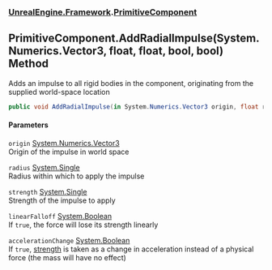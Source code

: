 ### [UnrealEngine.Framework](./UnrealEngine-Framework.md 'UnrealEngine.Framework').[PrimitiveComponent](./PrimitiveComponent.md 'UnrealEngine.Framework.PrimitiveComponent')
## PrimitiveComponent.AddRadialImpulse(System.Numerics.Vector3, float, float, bool, bool) Method
Adds an impulse to all rigid bodies in the component, originating from the supplied world-space location  
```csharp
public void AddRadialImpulse(in System.Numerics.Vector3 origin, float radius, float strength, bool linearFalloff=false, bool accelerationChange=false);
```
#### Parameters
<a name='UnrealEngine-Framework-PrimitiveComponent-AddRadialImpulse(System-Numerics-Vector3_float_float_bool_bool)-origin'></a>
`origin` [System.Numerics.Vector3](https://docs.microsoft.com/en-us/dotnet/api/System.Numerics.Vector3 'System.Numerics.Vector3')  
Origin of the impulse in world space  
  
<a name='UnrealEngine-Framework-PrimitiveComponent-AddRadialImpulse(System-Numerics-Vector3_float_float_bool_bool)-radius'></a>
`radius` [System.Single](https://docs.microsoft.com/en-us/dotnet/api/System.Single 'System.Single')  
Radius within which to apply the impulse  
  
<a name='UnrealEngine-Framework-PrimitiveComponent-AddRadialImpulse(System-Numerics-Vector3_float_float_bool_bool)-strength'></a>
`strength` [System.Single](https://docs.microsoft.com/en-us/dotnet/api/System.Single 'System.Single')  
Strength of the impulse to apply  
  
<a name='UnrealEngine-Framework-PrimitiveComponent-AddRadialImpulse(System-Numerics-Vector3_float_float_bool_bool)-linearFalloff'></a>
`linearFalloff` [System.Boolean](https://docs.microsoft.com/en-us/dotnet/api/System.Boolean 'System.Boolean')  
If `true`, the force will lose its strength linearly  
  
<a name='UnrealEngine-Framework-PrimitiveComponent-AddRadialImpulse(System-Numerics-Vector3_float_float_bool_bool)-accelerationChange'></a>
`accelerationChange` [System.Boolean](https://docs.microsoft.com/en-us/dotnet/api/System.Boolean 'System.Boolean')  
If `true`, [strength](#UnrealEngine-Framework-PrimitiveComponent-AddRadialImpulse(System-Numerics-Vector3_float_float_bool_bool)-strength 'UnrealEngine.Framework.PrimitiveComponent.AddRadialImpulse(System.Numerics.Vector3, float, float, bool, bool).strength') is taken as a change in acceleration instead of a physical force (the mass will have no effect)  
  
